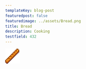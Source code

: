 ```yaml
---
templateKey: blog-post
featuredpost: false
featuredimage: ../assets/Bread.png
title: Bread
description: Cooking
testfield: 432
---
```

![Bread](../assets/Bread.png)